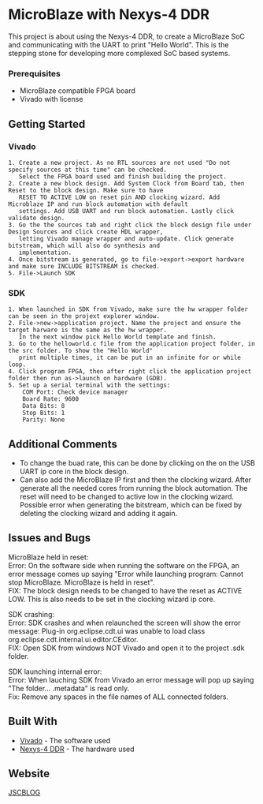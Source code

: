 # MicroBlaze with Nexys-4 DDR

This project is about using the Nexys-4 DDR, to create a MicroBlaze SoC and communicating with the UART to print "Hello World". This is the stepping stone for developing more complexed SoC based systems.

### Prerequisites

* MicroBlaze compatible FPGA board
* Vivado with license

## Getting Started

### Vivado

```
1. Create a new project. As no RTL sources are not used "Do not specify sources at this time" can be checked.
   Select the FPGA board used and finish building the project.
2. Create a new block design. Add System Clock from Board tab, then Reset to the block design. Make sure to have 
   RESET TO ACTIVE LOW on reset pin AND clocking wizard. Add Microblaze IP and run block automation with default 
   settings. Add USB UART and run block automation. Lastly click validate design.
3. Go the the sources tab and right click the block design file under Design Sources and click create HDL wrapper,
   letting Vivado manage wrapper and auto-update. Click generate bitstream, which will also do synthesis and 
   implementation.
4. Once bitstream is generated, go to file->export->export hardware and make sure INCLUDE BITSTREAM is checked.
5. File->Launch SDK
```

### SDK

```
1. When launched in SDK from Vivado, make sure the hw wrapper folder can be seen in the projext explorer window.
2. File->new->application project. Name the project and ensure the target harware is the same as the hw wrapper.
   In the next window pick Hello World template and finish.
3. Go to the helloworld.c file from the application project folder, in the src folder. To show the "Hello World" 
   print multiple times, it can be put in an infinite for or while loop.
4. Click program FPGA, then after right click the application project folder then run as->launch on hardware (GDB).
5. Set up a serial terminal with the settings:
	COM Port: Check device manager
	Board Rate: 9600
	Data Bits: 8
	Stop Bits: 1
	Parity: None
```



## Additional Comments

- To change the buad rate, this can be done by clicking on the on the USB UART ip core in the block design.
- Can also add the MicroBlaze IP first and then the clocking wizard. After generate all the needed cores from running the block automation. The reset will need to be changed to active low in the clocking wizard. Possible error when generating the bitstream, which can be fixed by deleting the clocking wizard and adding it again.

## Issues and Bugs

MicroBlaze held in reset:<br/>
	Error: On the software side when running the software on the FPGA, an error message comes up saying "Error while launching 		       program: Cannot stop MicroBlaze. MicroBlaze is held in reset".<br/>
	FIX: The block design needs to be changed to have the reset as ACTIVE LOW. This is also needs to be set in the clocking wizard 		     ip core. 

SDK crashing: <br/>
	Error: SDK crashes and when relaunched the screen will show the error message: Plug-in org.eclipse.cdt.ui was unable to load 	            class org.eclipse.cdt.internal.ui.editor.CEditor. <br/>
	FIX: Open SDK from windows NOT Vivado and open it to the project .sdk folder.

SDK launching internal error:<br/>
	Error: When lauching SDK from Vivado an error message will pop up saying "The folder... .metadata" is read only.<br/>
	Fix: Remove any spaces in the file names of ALL connected folders.

## Built With

* [Vivado](https://www.xilinx.com/products/design-tools/vivado.html) - The software used
* [Nexys-4 DDR](https://store.digilentinc.com/nexys-4-artix-7-fpga-trainer-board-limited-time-see-nexys4-ddr/) - The hardware used

## Website

[JSCBLOG](http://jscblog.com/)



